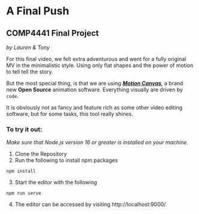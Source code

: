 # A Final Push

## COMP4441 Final Project

*by Lauren & Tony*

For this final video, we felt extra adventurous and went for a fully original MV in the minimalistic style. Using only flat shapes and the power of motion to tell tell the story.

But the most special thing, is that we are using [***Motion Canvas***](https://motioncanvas.io/), a brand new **Open Source** animation software. Everything visually are driven by `code`.

It is obviously not as fancy and feature rich as some other video editing software, but for some tasks, this tool really shines.

### To try it out:

*Make sure that Node.js version 16 or greater is installed on your machine.*

1. Clone the Repository
2. Run the following to install npm packages
```
npm install
```

3. Start the editor with the following
```
npm run serve
```

4. The editor can be accessed by visiting http://localhost:9000/